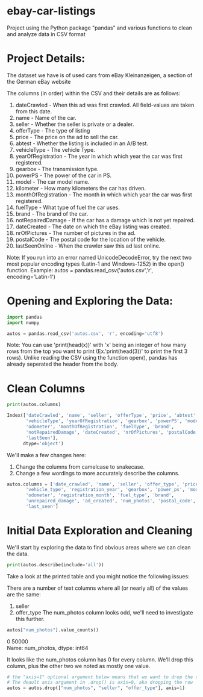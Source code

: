 # ebay-car-listings
Project using the Python package "pandas" and various functions to clean and analyze data in CSV format

# Project Details:
The dataset we have is of used cars from eBay Kleinanzeigen, a section of the German eBay website

The columns (in order) within the CSV and their details are as follows:
1. dateCrawled - When this ad was first crawled. All field-values are taken from this date.  
2. name - Name of the car.  
3. seller - Whether the seller is private or a dealer.  
4. offerType - The type of listing  
5. price - The price on the ad to sell the car.  
6. abtest - Whether the listing is included in an A/B test.  
7. vehicleType - The vehicle Type.  
8. yearOfRegistration - The year in which which year the car was first registered.  
9. gearbox - The transmission type.  
10. powerPS - The power of the car in PS.  
11. model - The car model name.  
12. kilometer - How many kilometers the car has driven.  
13. monthOfRegistration - The month in which which year the car was first registered.  
14. fuelType - What type of fuel the car uses.  
15. brand - The brand of the car.  
16. notRepairedDamage - If the car has a damage which is not yet repaired.  
17. dateCreated - The date on which the eBay listing was created.  
18. nrOfPictures - The number of pictures in the ad.  
19. postalCode - The postal code for the location of the vehicle.  
20. lastSeenOnline - When the crawler saw this ad last online.  

Note: If you run into an error named UnicodeDecodeError, try the next two most popular encoding types (Latin-1 and Windows-1252) in the open() function. Example: autos = pandas.read_csv('autos.csv','r', encoding='Latin-1')

# Opening and Exploring the Data:
```python
import pandas
import numpy

autos = pandas.read_csv('autos.csv', 'r', encoding='utf8')
```
Note: You can use 'print(head(x))' with 'x' being an integer of how many rows from the top you want to print (Ex.'print(head(3))' to print the first 3 rows). Unlike reading the CSV using the function open(), pandas has already seperated the header from the body.

# Clean Columns
```python
print(autos.columns)

Index(['dateCrawled', 'name', 'seller', 'offerType', 'price', 'abtest',
       'vehicleType', 'yearOfRegistration', 'gearbox', 'powerPS', 'model',
       'odometer', 'monthOfRegistration', 'fuelType', 'brand',
       'notRepairedDamage', 'dateCreated', 'nrOfPictures', 'postalCode',
       'lastSeen'],
      dtype='object')
```
We'll make a few changes here:

1. Change the columns from camelcase to snakecase.
2. Change a few wordings to more accurately describe the columns.

```python
autos.columns = ['date_crawled', 'name', 'seller', 'offer_type', 'price', 'ab_test',
       'vehicle_type', 'registration_year', 'gearbox', 'power_ps', 'model',
       'odometer', 'registration_month', 'fuel_type', 'brand',
       'unrepaired_damage', 'ad_created', 'num_photos', 'postal_code',
       'last_seen']
 ```
 
# Initial Data Exploration and Cleaning
We'll start by exploring the data to find obvious areas where we can clean the data.  
```python
print(autos.describe(include='all'))
```

Take a look at the printed table and you might notice the following issues:

There are a number of text columns where all (or nearly all) of the values are the same:
  1. seller
  2. offer_type
The num_photos column looks odd, we'll need to investigate this further.

```python
autos["num_photos"].value_counts()
```
0    50000  
Name: num_photos, dtype: int64

It looks like the num_photos column has 0 for every column. We'll drop this column, plus the other two we noted as mostly one value.
```python
# the "axis=1" optional argument below means that we want to drop the column.
# The deault axis argument in .drop() is axis=0, aka dropping the row
autos = autos.drop(["num_photos", "seller", "offer_type"], axis=1)
```

